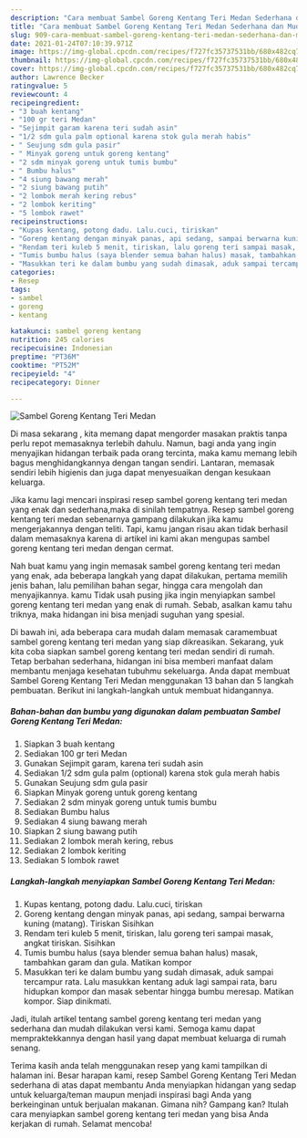 ```yaml
---
description: "Cara membuat Sambel Goreng Kentang Teri Medan Sederhana dan Mudah Dibuat"
title: "Cara membuat Sambel Goreng Kentang Teri Medan Sederhana dan Mudah Dibuat"
slug: 909-cara-membuat-sambel-goreng-kentang-teri-medan-sederhana-dan-mudah-dibuat
date: 2021-01-24T07:10:39.971Z
image: https://img-global.cpcdn.com/recipes/f727fc35737531bb/680x482cq70/sambel-goreng-kentang-teri-medan-foto-resep-utama.jpg
thumbnail: https://img-global.cpcdn.com/recipes/f727fc35737531bb/680x482cq70/sambel-goreng-kentang-teri-medan-foto-resep-utama.jpg
cover: https://img-global.cpcdn.com/recipes/f727fc35737531bb/680x482cq70/sambel-goreng-kentang-teri-medan-foto-resep-utama.jpg
author: Lawrence Becker
ratingvalue: 5
reviewcount: 4
recipeingredient:
- "3 buah kentang"
- "100 gr teri Medan"
- "Sejimpit garam karena teri sudah asin"
- "1/2 sdm gula palm optional karena stok gula merah habis"
- " Seujung sdm gula pasir"
- " Minyak goreng untuk goreng kentang"
- "2 sdm minyak goreng untuk tumis bumbu"
- " Bumbu halus"
- "4 siung bawang merah"
- "2 siung bawang putih"
- "2 lombok merah kering rebus"
- "2 lombok keriting"
- "5 lombok rawet"
recipeinstructions:
- "Kupas kentang, potong dadu. Lalu.cuci, tiriskan"
- "Goreng kentang dengan minyak panas, api sedang, sampai berwarna kuning (matang). Tiriskan Sisihkan"
- "Rendam teri kuleb 5 menit, tiriskan, lalu goreng teri sampai masak, angkat tiriskan. Sisihkan"
- "Tumis bumbu halus (saya blender semua bahan halus) masak, tambahkan garam dan gula. Matikan kompor"
- "Masukkan teri ke dalam bumbu yang sudah dimasak, aduk sampai tercampur rata. Lalu masukkan kentang aduk lagi sampai rata, baru hidupkan kompor dan masak sebentar hingga bumbu meresap. Matikan kompor. Siap dinikmati."
categories:
- Resep
tags:
- sambel
- goreng
- kentang

katakunci: sambel goreng kentang 
nutrition: 245 calories
recipecuisine: Indonesian
preptime: "PT36M"
cooktime: "PT52M"
recipeyield: "4"
recipecategory: Dinner

---
```



![Sambel Goreng Kentang Teri Medan](https://img-global.cpcdn.com/recipes/f727fc35737531bb/680x482cq70/sambel-goreng-kentang-teri-medan-foto-resep-utama.jpg)

Di masa  sekarang , kita memang dapat mengorder masakan praktis tanpa perlu repot memasaknya terlebih dahulu. Namun, bagi anda yang ingin menyajikan hidangan terbaik pada orang tercinta, maka kamu memang lebih bagus menghidangkannya dengan tangan sendiri. Lantaran, memasak sendiri lebih higienis dan juga dapat menyesuaikan dengan kesukaan keluarga.

Jika kamu lagi mencari inspirasi resep sambel goreng kentang teri medan yang enak dan sederhana,maka di sinilah tempatnya. Resep sambel goreng kentang teri medan  sebenarnya gampang dilakukan jika kamu mengerjakannya dengan teliti. Tapi, kamu jangan risau akan tidak berhasil dalam memasaknya 
karena di artikel ini kami akan mengupas sambel goreng kentang teri medan dengan cermat.  



Nah buat kamu yang ingin memasak sambel goreng kentang teri medan yang enak, ada beberapa langkah yang dapat dilakukan, pertama memilih jenis bahan, lalu pemilihan bahan segar, hingga cara mengolah dan menyajikannya. kamu Tidak usah pusing jika ingin menyiapkan sambel goreng kentang teri medan yang enak di rumah. Sebab, asalkan kamu  tahu triknya, maka hidangan ini bisa menjadi suguhan yang spesial.

Di bawah ini, ada beberapa cara mudah dalam memasak caramembuat sambel goreng kentang teri medan yang siap dikreasikan. Sekarang, yuk kita coba siapkan sambel goreng kentang teri medan sendiri di rumah. Tetap berbahan sederhana, hidangan ini bisa memberi manfaat dalam membantu menjaga kesehatan tubuhmu sekeluarga. Anda dapat membuat Sambel Goreng Kentang Teri Medan menggunakan 13 bahan dan 5 langkah pembuatan. Berikut ini langkah-langkah untuk membuat hidangannya.

<!--inarticleads1-->

##### Bahan-bahan dan bumbu yang digunakan dalam pembuatan Sambel Goreng Kentang Teri Medan:

1. Siapkan 3 buah kentang
1. Sediakan 100 gr teri Medan
1. Gunakan Sejimpit garam, karena teri sudah asin
1. Sediakan 1/2 sdm gula palm (optional) karena stok gula merah habis
1. Gunakan  Seujung sdm gula pasir
1. Siapkan  Minyak goreng untuk goreng kentang
1. Sediakan 2 sdm minyak goreng untuk tumis bumbu
1. Sediakan  Bumbu halus
1. Sediakan 4 siung bawang merah
1. Siapkan 2 siung bawang putih
1. Sediakan 2 lombok merah kering, rebus
1. Sediakan 2 lombok keriting
1. Sediakan 5 lombok rawet




<!--inarticleads2-->

##### Langkah-langkah menyiapkan Sambel Goreng Kentang Teri Medan:

1. Kupas kentang, potong dadu. Lalu.cuci, tiriskan
1. Goreng kentang dengan minyak panas, api sedang, sampai berwarna kuning (matang). Tiriskan Sisihkan
1. Rendam teri kuleb 5 menit, tiriskan, lalu goreng teri sampai masak, angkat tiriskan. Sisihkan
1. Tumis bumbu halus (saya blender semua bahan halus) masak, tambahkan garam dan gula. Matikan kompor
1. Masukkan teri ke dalam bumbu yang sudah dimasak, aduk sampai tercampur rata. Lalu masukkan kentang aduk lagi sampai rata, baru hidupkan kompor dan masak sebentar hingga bumbu meresap. Matikan kompor. Siap dinikmati.




Jadi, itulah artikel tentang  sambel goreng kentang teri medan  yang sederhana dan mudah dilakukan versi kami. Semoga kamu dapat mempraktekkannya dengan hasil yang dapat membuat keluarga di rumah senang. 

Terima kasih anda telah menggunakan resep yang kami tampilkan di halaman ini. Besar harapan kami, resep  Sambel Goreng Kentang Teri Medan sederhana di atas dapat membantu Anda menyiapkan hidangan yang sedap untuk keluarga/teman maupun menjadi inspirasi bagi Anda yang berkeinginan untuk berjualan makanan. Gimana nih? Gampang kan? Itulah cara menyiapkan sambel goreng kentang teri medan yang bisa Anda kerjakan di rumah. Selamat mencoba!

